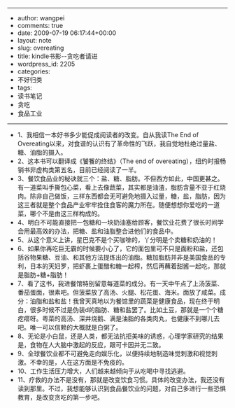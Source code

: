 - --
- author: wangpei
- comments: true
- date: 2009-07-19 06:17:44+00:00
- layout: note
- slug: overeating
- title: kindle书影--贪吃者请进
- wordpress_id: 2205
- categories:
- 不好归类
- tags:
- 读书笔记
- 贪吃
- 食品工业
- --
- 1、我相信一本好书多少能促成阅读者的改变。自从我读The End of Overeating以来，对食谱的认识有了革命性的飞跃，我自觉地杜绝过量盐、糖、油脂的摄入。  
- 2、这本书可以翻译成《饕餮的终结》（The end of overeating），纽约时报畅销书非虚构类第五名，目前已经阅读了一半。
- 3、餐饮食品业的秘诀就三个：盐、糖、脂肪。不但西方如此，中国更甚之。有一道菜叫手撕包心菜，看上去像蔬菜，其实都是油渣，脂肪含量不亚于红烧肉。除非自己做饭，三样东西都会无可避免地摄入过量，糖，盐，脂肪，因为这三者就是整个食品产业牢牢拴住食客的魔力所在。随便想想你爱吃的一道菜，哪个不是由这三样构成的。
- 4、明白不可能直接把一包糖和一块奶油塞给顾客，餐饮业花费了很长时间学会用最高效的办法，把糖、盐和油脂整合进他们的食品中。
- 5、从这个意义上讲，星巴克不是个买咖啡的，丫分明是个卖糖和奶油的！
- 6、如果你再吃巨无霸的时候要小心了，它的面包里可不只是面粉和盐，还包括谷物果糖、豆油、和其他方法提炼出的油脂。糖加脂肪并非是美国食品的专利，日本的天妇罗，把虾裹上蛋醋和糖一起榨，然后再蘸着甜酱一起吃，那就是脂肪+糖+脂肪！ 
- 7、看了这书，我进餐馆特别留意每道菜的成分。有一天中午点了上汤菠菜、番茄蛋面，很素吧。但菠菜放了高汤、火腿、松花蛋、海米。面放了咸菜。成分：油脂和盐和盐！我曾天真地以为餐馆里的蔬菜是健康食品，现在终于明白，很多时候不过是伪装d的脂肪、糖和盐罢了。比如土豆，那就是一个个糖疙瘩呀。粤菜的高汤、深井烧鹅、满是油脂的各类肉丸，也健康不到哪儿去吧。唯一可以信赖的大概就是白粥了。 
- 8、无论是小白鼠，还是人类，都无法抗拒美味的诱惑，心理学家研究的结果是，食物在人大脑中激起的反应，跟可卡因并无二致。 
- 9、全球餐饮业都不可避免走向娱乐化，以便持续地制造味觉刺激和视觉刺激。不幸的是，人在这方面是不免疫的。 
- 10、工作生活压力增大，人们越来越倾向于从吃喝中寻找逃避。
- 11、疗救的办法不是没有，那就是改变饮食习惯。具体的改变办法，我还没有读到那里。不过，我想能够认识到食品餐饮业的问题，对自己多进行一些恐惧教育，是改变贪吃的第一步吧。
